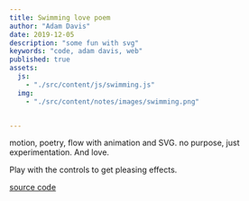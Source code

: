 ```yaml
---
title: Swimming love poem
author: "Adam Davis"
date: 2019-12-05
description: "some fun with svg"
keywords: "code, adam davis, web"
published: true
assets:
  js: 
    - "./src/content/js/swimming.js"
  img: 
    - "./src/content/notes/images/swimming.png"


---
```


motion, poetry, flow with animation and SVG. no purpose, just experimentation. And love. 

Play with the controls to get pleasing effects. 

[source code](https://github.com/admataz/swimming-love-poem)

  <div id="swimming-container" style="height:100%"></div>

